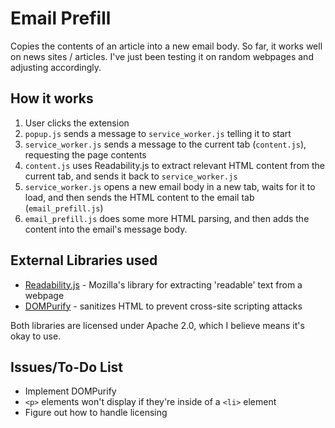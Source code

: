 # Email Prefill 
Copies the contents of an article into a new email body. 
So far, it works well on news sites / articles. I've just been testing it on random webpages and adjusting accordingly. 

## How it works
1. User clicks the extension 
2. `popup.js` sends a message to `service_worker.js` telling it to start
3. `service_worker.js` sends a message to the current tab (`content.js`), requesting the page contents
4. `content.js` uses Readability.js to extract relevant HTML content from the current tab, and sends it back to `service_worker.js`
5. `service_worker.js` opens a new email body in a new tab, waits for it to load, and then sends the HTML content to the email tab (`email_prefill.js`)
6. `email_prefill.js` does some more HTML parsing, and then adds the content into the email's message body. 

## External Libraries used
* <a href="https://github.com/mozilla/readability">Readability.js</a> - Mozilla's library for extracting 'readable' text from a webpage
* <a href="https://github.com/cure53/DOMPurify">DOMPurify</a> - sanitizes HTML to prevent cross-site scripting attacks

Both libraries are licensed under Apache 2.0, which I believe means it's okay to use. 


## Issues/To-Do List

* Implement DOMPurify 
* `<p>` elements won't display if they're inside of a `<li>` element
* Figure out how to handle licensing 